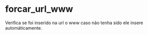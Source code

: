 # forcar_url_www
Verifica se foi inserido na url o www caso não tenha sido ele insere automáticamente.
